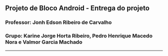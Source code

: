 ## Projeto de Bloco Android - Entrega do projeto
### Professor: Jonh Edson Ribeiro de Carvalho
### Grupo: Karine Jorge Horta Ribeiro, Pedro Henrique Macedo Nora e Valmor Garcia Machado 
***
